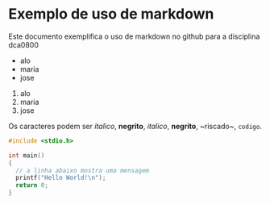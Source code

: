 # Exemplo de uso de markdown

Este documento exemplifica o uso de markdown no github para a disciplina dca0800

* alo
* maria
* jose

1. alo
1. maria
1. jose

Os caracteres podem ser *italico*, **negrito**,  _italico_, __negrito__, ~riscado~, `codigo`.

```c
#include <stdio.h>

int main()
{
  // a linha abaixo mostra uma mensagem
  printf("Hello World!\n");
  return 0;
}
```